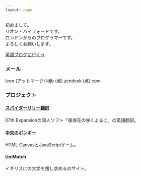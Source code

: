 ```yaml
---
layout: page
---
```


初めまして。  
リオン・バイフォードです。  
ロンドンからのプログラマーです。  
よろしくお願いします。

[英語ブログに行く→](/)

### メール

leon (アットマーク) ldjb (点) zendesk (点) com

### プロジェクト

#### [スパイダーリリー翻訳](http://www.spiderlilytranslations.com/)

07th Expansionの同人ソフト「彼岸花の咲くよるに」の英語翻訳。

#### [中央のポンギー](http://ldjb.github.io/pongy/)

HTML CanvasとJavaScriptゲーム。

#### UniMatch

イギリスにの大学を捜し求めるのサイト。
